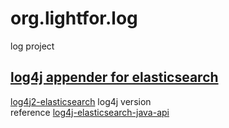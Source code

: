 # org.lightfor.log
log project

## [log4j appender for elasticsearch](https://github.com/lightfor/org.lightfor.log/tree/log4j-elasticsearch)
[log4j2-elasticsearch](https://bitbucket.org/inemar/utility-log4j2-elasticsearch) log4j version  
reference [log4j-elasticsearch-java-api](https://github.com/Downfy/log4j-elasticsearch-java-api)
